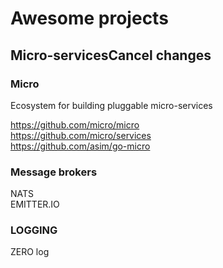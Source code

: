 # Awesome projects

## Micro-servicesCancel changes

### Micro

Ecosystem for building pluggable micro-services

https://github.com/micro/micro  
https://github.com/micro/services  
https://github.com/asim/go-micro

### Message brokers

NATS  
EMITTER.IO


### LOGGING

ZERO log
